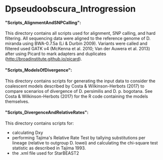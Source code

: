 # Dpseudoobscura_Introgression

#### "Scripts_AlignmentAndSNPCalling":
This directory contains all scripts used for alignment, SNP calling, and hard filtering. All sequencing data were aligned to the reference genome of D. miranda using BWA-0.7.5a (Li & Durbin 2009). Variants were called and filtered used GATK v4 (McKenna et al. 2010; Van der Auwera et al. 2013) after using Picard to mark adapters and duplicates (http://broadinstitute.github.io/picard).

#### "Scripts_ModelsOfDivergence":
This directory contains scripts for generating the input data to consider the coalescent models described by Costa & Wilkinson-Herbots (2017) to compare scenarios of divergence of D. persimilis and D. p. bogotana. See Costa & Wilkinson-Herbots (2017) for the R code containing the models themselves.

#### "Scripts_DivergenceAndRelativeRates":
This directory contains scripts for:
* calculating Dxy 
* performing Tajima's Relative Rate Test by tallying substitutions per lineage (relative to outgroup D. lowei) and calculating the chi-square test statistic as described in Tajima 1993.
* the .xml file used for StarBEAST2
